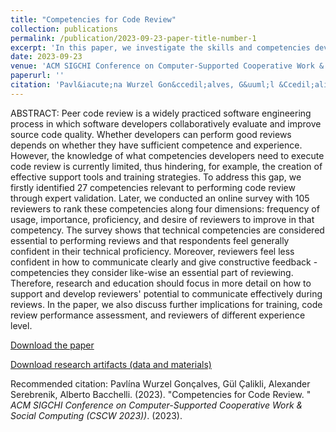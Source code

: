 ```yaml
---
title: "Competencies for Code Review"
collection: publications
permalink: /publication/2023-09-23-paper-title-number-1
excerpt: 'In this paper, we investigate the skills and competencies developers need to perform good code reviews.'
date: 2023-09-23
venue: 'ACM SIGCHI Conference on Computer-Supported Cooperative Work & Social Computing (CSCW 2023)'
paperurl: ''
citation: 'Pavl&iacute;na Wurzel Gon&ccedil;alves, G&uuml;l &Ccedil;alikli, Alexander Serebrenik, Alberto Bacchelli. (2023). &quot;Competencies for Code Review &quot; <i> ACM SIGCHI Conference on Computer-Supported Cooperative Work & Social Computing (CSCW 2023)</i>.(2023).'
---
```


ABSTRACT: Peer code review is a widely practiced software engineering process in which software developers collaboratively evaluate and improve source code quality. Whether developers can perform good reviews depends on whether they have sufficient competence and experience. However, the knowledge of what competencies developers need to execute code review is currently limited, thus hindering, for example, the creation of effective support tools and training strategies. To address this gap, we firstly identified 27 competencies relevant to performing code review through expert validation. Later, we conducted an online survey with 105 reviewers to rank these competencies along four dimensions: frequency of usage, importance, proficiency, and desire of reviewers to improve in that competency. The survey shows that technical competencies are considered essential to performing reviews and that respondents feel generally confident in their technical proficiency. Moreover, reviewers feel less confident in how to communicate clearly and give constructive feedback - competencies they consider like-wise an essential part of reviewing. Therefore, research and education should focus in more detail on how to support and develop reviewers' potential to communicate effectively during reviews. In the paper, we also discuss further implications for training, code review performance assessment, and reviewers of different experience level.

[Download the paper](https://dl.acm.org/doi/pdf/10.1145/3579471)

[Download research artifacts (data and materials)](https://zenodo.org/records/7401313)

Recommended citation: Pavl&iacute;na Wurzel Gon&ccedil;alves, G&uuml;l &Ccedil;alikli, Alexander Serebrenik, Alberto Bacchelli. (2023). &quot;Competencies for Code Review. &quot; <i>ACM SIGCHI Conference on Computer-Supported Cooperative Work & Social Computing (CSCW 2023))</i>. (2023).
